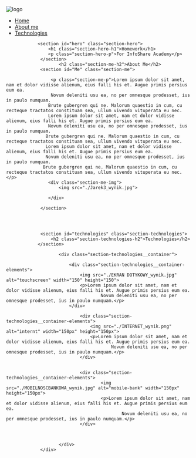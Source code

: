 <!DOCTYPE html>
<html lang="pl">
<head>
    <meta charset="UTF-8">
    <meta name="viewport" content="width=device-width, initial-scale=1.0">
    <meta http-equiv="X-UA-Compatible" content="ie=edge">
    <link rel="stylesheet" type="text/css" href="./style.css">
    <link rel="apple-touch-icon" sizes="180x180" href="/apple-touch-icon.png">
    <link rel="icon" type="image/png" sizes="32x32" href="./android-chrome-512x512.png">
    <link rel="icon" type="image/png" sizes="16x16" href="./android-chrome-192x192.png">
    <link rel="manifest" href="/site.webmanifest">
    <link rel="mask-icon" href="/safari-pinned-tab.svg" color="#5bbad5">
    <meta name="msapplication-TileColor" content="#da532c">
    <meta name="theme-color" content="#ffffff">
    <link href="https://fonts.googleapis.com/css?family=Gloria+Hallelujah" rel="stylesheet">
    <title>Jarosław Kwiatkowski - Praca domowa</title>
</head>
<body>
            <nav id="main-nav" class="main-nav">
                <img src="./android-chrome-512x512.png" alt="logo" class="main-nav__logo">
                <ul class="main-nav__navigation navigation">
                    <li class="navigation__element"><a class="navigation__link" href="#hero">Home</a></li>
                    <li class="navigation__element"><a class="navigation__link" href="#Me">About me</a></li>
                    <li class="navigation__element"><a class="navigation__link" href="#technologies">Technologies</a></li>
                </ul>
            </nav>

                <section id="hero" class="section-hero">
                    <h1 class="section-hero-h1">Homework</h1>
                    <p class="section-hero-p">For InfoShare Academy</p>
                 </section>
                        <h2 class="section-me-h2">About Me</h2>
                 <section id="Me" class="section-me">

                     <p class="section-me-p">Lorem ipsum dolor sit amet, nam et dolor vidisse alienum, eius falli his et. Augue primis persius eum ea. 
                     Novum deleniti usu ea, no per omnesque prodesset, ius in paulo numquam.
                    Brute gubergren qui ne. Malorum quaestio in cum, cu recteque tractatos constituam sea, ullum vivendo vituperata eu nec.
                    Lorem ipsum dolor sit amet, nam et dolor vidisse alienum, eius falli his et. Augue primis persius eum ea. 
                    Novum deleniti usu ea, no per omnesque prodesset, ius in paulo numquam.
                   Brute gubergren qui ne. Malorum quaestio in cum, cu recteque tractatos constituam sea, ullum vivendo vituperata eu nec.
                   Lorem ipsum dolor sit amet, nam et dolor vidisse alienum, eius falli his et. Augue primis persius eum ea. 
                   Novum deleniti usu ea, no per omnesque prodesset, ius in paulo numquam.
                  Brute gubergren qui ne. Malorum quaestio in cum, cu recteque tractatos constituam sea, ullum vivendo vituperata eu nec.</p>
                    <div class="section-me-img">
                        <img src="./Jarek3_wynik.jpg">

                    </div>

                 </section>




                 <section id="technologies" class="section-technologies">
                     <h2 class="section-technologies-h2">Technologies</h2>
                </section>

                        <div class="section-technologies__container">

                            <div class="section-technologies__container-elements">
                                <img src="./EKRAN DOTYKOWY_wynik.jpg" alt="touchscreen" width="150" height="150">
                                <p>Lorem ipsum dolor sit amet, nam et dolor vidisse alienum, eius falli his et. Augue primis persius eum ea. 
                                        Novum deleniti usu ea, no per omnesque prodesset, ius in paulo numquam.</p>
                            </div>

                                <div class="section-technologies__container-elements">
                                    <img src="./INTERNET_wynik.png" alt="internt" width="150px" height="150px">
                                    <p>Lorem ipsum dolor sit amet, nam et dolor vidisse alienum, eius falli his et. Augue primis persius eum ea. 
                                            Novum deleniti usu ea, no per omnesque prodesset, ius in paulo numquam.</p>
                                </div>


                                <div class="section-technologies__container-elements">
                                        <img src="./MOBILNOSCBANKOWA_wynik.jpg" alt="mobile-bank" width="150px" height="150px">
                                        <p>Lorem ipsum dolor sit amet, nam et dolor vidisse alienum, eius falli his et. Augue primis persius eum ea. 
                                                Novum deleniti usu ea, no per omnesque prodesset, ius in paulo numquam.</p>
                                </div>



                        </div>
                 </div>
</body>
</html>
